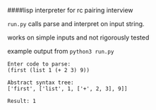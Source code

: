 ####lisp interpreter for rc pairing interview

`run.py` calls parse and interpret on input string.

works on simple inputs and not rigorously tested

example output from `python3 run.py`

    Enter code to parse:
    (first (list 1 (+ 2 3) 9))

    Abstract syntax tree:
    ['first', ['list', 1, ['+', 2, 3], 9]]

    Result: 1
